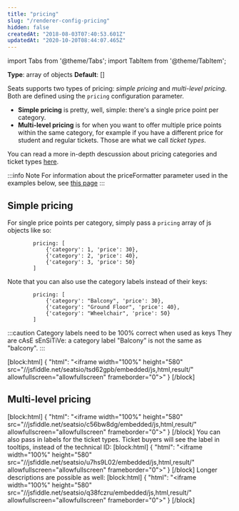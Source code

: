 ```yaml
---
title: "pricing"
slug: "/renderer-config-pricing"
hidden: false
createdAt: "2018-08-03T07:40:53.601Z"
updatedAt: "2020-10-20T08:44:07.465Z"
---
```


import Tabs from '@theme/Tabs';
import TabItem from '@theme/TabItem';

**Type**: array of objects
**Default**: []

Seats supports two types of pricing: *simple pricing* and *multi-level pricing*. Both are defined using the `pricing` configuration parameter. 

* **Simple pricing** is pretty, well, simple: there's a single price point per category. 
* **Multi-level pricing** is for when you want to offer multiple price points within the same category, for example if you have a different price for student and regular tickets. Those are what we call *ticket types*. 

You can read a more in-depth descussion about pricing categories and ticket types [here](http://support.seats.io/integrating-seats-io/multilevel-pricing).

:::info Note
For information about the priceFormatter parameter used in the examples below, see [this page](doc:renderer-config-priceformatter)
:::

## Simple pricing
For single price points per category, simply pass a `pricing` array of js objects like so: 

```
        pricing: [
            {'category': 1, 'price': 30},
            {'category': 2, 'price': 40},
            {'category': 3, 'price': 50}
        ]
```

Note that you can also use the category labels instead of their keys: 

```
        pricing: [
            {'category': "Balcony", 'price': 30},
            {'category': "Ground Floor", 'price': 40},
            {'category': "Wheelchair", 'price': 50}
        ]
```

:::caution Category labels need to be 100% correct when used as keys
They are cAsE sEnSiTiVe: a category label "Balcony" is not the same as "balcony".
:::

[block:html]
{
  "html": "<iframe width=\"100%\" height=\"580\" src=\"//jsfiddle.net/seatsio/tsd62gpb/embedded/js,html,result/\" allowfullscreen=\"allowfullscreen\" frameborder=\"0\"></iframe>"
}
[/block]

## Multi-level pricing

[block:html]
{
  "html": "<iframe width=\"100%\" height=\"580\" src=\"//jsfiddle.net/seatsio/c56bw8dg/embedded/js,html,result/\" allowfullscreen=\"allowfullscreen\" frameborder=\"0\"></iframe>"
}
[/block]
You can also pass in labels for the ticket types. Ticket buyers will see the label in tooltips, instead of the technical ID:
[block:html]
{
  "html": "<iframe width=\"100%\" height=\"580\" src=\"//jsfiddle.net/seatsio/u7hs9L02/embedded/js,html,result/\" allowfullscreen=\"allowfullscreen\" frameborder=\"0\"></iframe>"
}
[/block]
Longer descriptions are possible as well:
[block:html]
{
  "html": "<iframe width=\"100%\" height=\"580\" src=\"//jsfiddle.net/seatsio/q38fczru/embedded/js,html,result/\" allowfullscreen=\"allowfullscreen\" frameborder=\"0\"></iframe>"
}
[/block]
